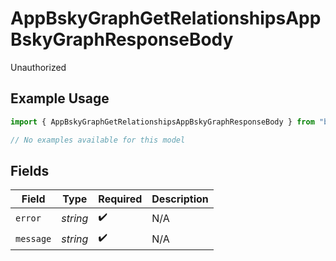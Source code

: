 # AppBskyGraphGetRelationshipsAppBskyGraphResponseBody

Unauthorized

## Example Usage

```typescript
import { AppBskyGraphGetRelationshipsAppBskyGraphResponseBody } from "bluesky/models/errors";

// No examples available for this model
```

## Fields

| Field              | Type               | Required           | Description        |
| ------------------ | ------------------ | ------------------ | ------------------ |
| `error`            | *string*           | :heavy_check_mark: | N/A                |
| `message`          | *string*           | :heavy_check_mark: | N/A                |